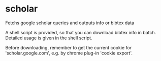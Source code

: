 scholar
=======

Fetchs google scholar queries and outputs info or bibtex data

A shell script is provided, so that you can download bibtex info in batch. Detailed usage is given in the shell script.

Before downloading, remember to get the current cookie for 'scholar.google.com', e.g. by chrome plug-in 'cookie export'.
